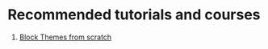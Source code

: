 # Recommended tutorials and courses 


1. [Block Themes from scratch](https://www.youtube.com/playlist?list=PLbMkvFuaj0FScHxn9yubiXD_Z_iT5WUoK)
